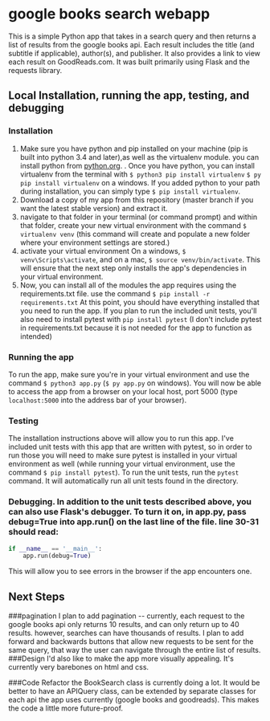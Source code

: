 # google books search webapp

This is a simple Python app that takes in a search query and then returns a list of results from the google books api. Each result includes the title (and subtitle if applicable), author(s), and publisher. It also provides a link to view each result on GoodReads.com. It was built primarily using Flask and the requests library.

## Local Installation, running the app, testing, and debugging
### Installation
  1. Make sure you have python and pip installed on your machine (pip is built into python 3.4 and later),as well as the virtualenv module. you can install python from [python.org](https://www.python.org/downloads/). . Once you have python, you can install virtualenv from the terminal with `$ python3 pip install virtualenv` `$ py pip install virtualenv` on a windows. If you added python to your path during installation, you can simply type `$ pip install virtualenv`.
  2. Download a copy of my app from this repository (master branch if you want the latest stable version) and extract it.
  3. navigate to that folder in your terminal (or command prompt) and within that folder, create your new virtual environment with the command `$ virtualenv venv` (this command will create and populate a new folder where your environment settings are stored.)
  4. activate your virtual environment On a windows, `$ venv\Scripts\activate`, and on a mac, `$ source venv/bin/activate`. This will ensure that the next step only installs the app's dependencies in your virtual environment.
  5. Now, you can install all of the modules the app requires using the requirements.txt file. use the command `$ pip install -r requirements.txt` At this point, you should have everything installed that you need to run the app. If you plan to run the included unit tests, you'll also need to install pytest with `pip install pytest` (I don't include pytest in requirements.txt because it is not needed for the app to function as intended)
### Running the app
To run the app, make sure you're in your virtual environment and use the command `$ python3 app.py` (`$ py app.py` on windows). You will now be able to access the app from a browser on your local host, port 5000 (type `localhost:5000` into the address bar of your browser).


### Testing
The installation instructions above will allow you to run this app. I've included unit tests with this app that are written with pytest, so in order to run those you will need to make sure pytest is installed in your virtual environment as well (while running your virtual environment, use the command `$ pip install pytest`). To run the unit tests, run the `pytest` command. It will automatically run all unit tests found in the directory.

### Debugging. In addition to the unit tests described above, you can also use Flask's debugger. To turn it on, in app.py, pass debug=True into app.run() on the last line of the file. line 30-31  should read:
```python
if __name__ == '__main__':
    app.run(debug=True)
```
This will allow you to see errors in the browser if the app encounters one.

## Next Steps
###pagination
I plan to add pagination -- currently, each request to the google books api only returns 10 results, and can only return up to 40 results. however, searches can have thousands of results. I plan to add forward and backwards buttons that allow new requests to be sent for the same query, that way the user can navigate through the entire list of results.
###Design
I'd also like to make the app more visually appealing. It's currently very barebones on html and css.

###Code Refactor
the BookSearch class is currently doing a lot. It would be better to have an APIQuery class, can be extended by separate classes for each api the app uses currently (google books and goodreads). This makes the code a little more future-proof.
